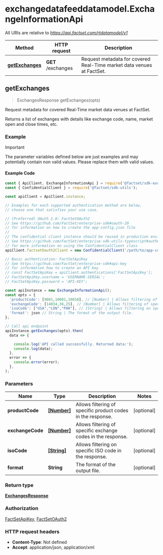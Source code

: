 # exchangedatafeeddatamodel.ExchangeInformationApi

All URIs are relative to *https://api.factset.com/rtdatamodel/v1*

Method | HTTP request | Description
------------- | ------------- | -------------
[**getExchanges**](ExchangeInformationApi.md#getExchanges) | **GET** /exchanges | Request metadata for covered Real-Time market data venues at FactSet.



## getExchanges

> ExchangesResponse getExchanges(opts)

Request metadata for covered Real-Time market data venues at FactSet.

Returns a list of exchanges with details like exchange code, name, market open and close times, etc.

### Example

> [!IMPORTANT]
> The parameter variables defined below are just examples and may potentially contain non valid values. Please replace them with valid values.

#### Example Code

```javascript
const { ApiClient, ExchangeInformationApi } = require('@factset/sdk-exchangedatafeeddatamodel');
const { ConfidentialClient } = require('@factset/sdk-utils');

const apiClient = ApiClient.instance;

// Examples for each supported authentication method are below,
// choose one that satisfies your use case.

// (Preferred) OAuth 2.0: FactSetOAuth2
// See https://github.com/FactSet/enterprise-sdk#oauth-20
// for information on how to create the app-config.json file
//
// The confidential client instance should be reused in production environments.
// See https://github.com/FactSet/enterprise-sdk-utils-typescript#authentication
// for more information on using the ConfidentialClient class
apiClient.factsetOauth2Client = new ConfidentialClient('/path/to/app-config.json');

// Basic authentication: FactSetApiKey
// See https://github.com/FactSet/enterprise-sdk#api-key
// for information how to create an API key
// const FactSetApiKey = apiClient.authentications['FactSetApiKey'];
// FactSetApiKey.username = 'USERNAME-SERIAL';
// FactSetApiKey.password = 'API-KEY';

const apiInstance = new ExchangeInformationApi();
const opts = {
  'productCode': [9001,10001,10010], // [Number] | Allows filtering of specific product codes in the response.
  'exchangeCode': [14034,36,25], // [Number] | Allows filtering of specific exchange codes in the response.
  'isoCode': ["USA","LON","PAR"], // [String] | Allows filtering on specific ISO code in the response.
  'format': json // String | The format of the output file.
};

// Call api endpoint
apiInstance.getExchanges(opts).then(
  data => {

    console.log('API called successfully. Returned data:');
    console.log(data);
  },
  error => {
    console.error(error);
  },
);

```


### Parameters


Name | Type | Description  | Notes
------------- | ------------- | ------------- | -------------
 **productCode** | [**[Number]**](Number.md)| Allows filtering of specific product codes in the response. | [optional] 
 **exchangeCode** | [**[Number]**](Number.md)| Allows filtering of specific exchange codes in the response. | [optional] 
 **isoCode** | [**[String]**](String.md)| Allows filtering on specific ISO code in the response. | [optional] 
 **format** | **String**| The format of the output file. | [optional] 

### Return type

[**ExchangesResponse**](ExchangesResponse.md)

### Authorization

[FactSetApiKey](../README.md#FactSetApiKey), [FactSetOAuth2](../README.md#FactSetOAuth2)

### HTTP request headers

- **Content-Type**: Not defined
- **Accept**: application/json, application/xml

